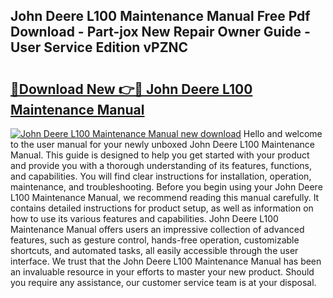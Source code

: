 ## John Deere L100 Maintenance Manual Free Pdf Download - Part-jox New Repair Owner Guide - User Service Edition vPZNC

# <h2><a href="http://bc91783.oget.top/?id=John+Deere+L100+Maintenance+Manual">🔗Download New 👉🔴 John Deere L100 Maintenance Manual</a></h2>

[![John Deere L100 Maintenance Manual new download](https://i.imgur.com/5g1atiW.png)](http://bc91783.oget.top/?id=John+Deere+L100+Maintenance+Manual)
Hello and welcome to the user manual for your newly unboxed John Deere L100 Maintenance Manual. This guide is designed to help you get started with your product and provide you with a thorough understanding of its features, functions, and capabilities. You will find clear instructions for installation, operation, maintenance, and troubleshooting. Before you begin using your John Deere L100 Maintenance Manual, we recommend reading this manual carefully. It contains detailed instructions for product setup, as well as information on how to use its various features and capabilities. John Deere L100 Maintenance Manual offers users an impressive collection of advanced features, such as gesture control, hands-free operation, customizable shortcuts, and automated tasks, all easily accessible through the user interface. We trust that the John Deere L100 Maintenance Manual has been an invaluable resource in your efforts to master your new product. Should you require any assistance, our customer service team is at your disposal.
